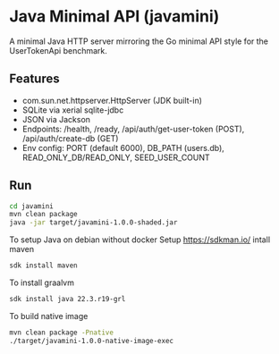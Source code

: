 # Java Minimal API (javamini)

A minimal Java HTTP server mirroring the Go minimal API style for the UserTokenApi benchmark.

## Features
- com.sun.net.httpserver.HttpServer (JDK built-in)
- SQLite via xerial sqlite-jdbc
- JSON via Jackson
- Endpoints: /health, /ready, /api/auth/get-user-token (POST), /api/auth/create-db (GET)
- Env config: PORT (default 6000), DB_PATH (users.db), READ_ONLY_DB/READ_ONLY, SEED_USER_COUNT

## Run
```bash
cd javamini
mvn clean package
java -jar target/javamini-1.0.0-shaded.jar
```

To setup Java on debian without docker
Setup https://sdkman.io/
intall maven
```bash
sdk install maven
```

To install graalvm
```bash
sdk install java 22.3.r19-grl
```
To build native image
```bash
mvn clean package -Pnative
./target/javamini-1.0.0-native-image-exec
```


